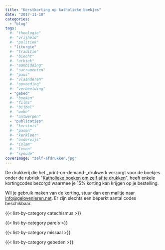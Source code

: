 ```yaml
---
title: "Kerstkorting op katholieke boekjes"
date: "2017-11-10"
categories: 
  - "blog"
tags:
  #- "theologie"
  #- "vrijheid"
  #- "politiek"
  - "liturgie"
  #- "traditie"
  #- "biecht"
  #- "ethiek"
  #- "aanbidding"
  #- "sacramenten"
  #- "paus"
  #- "vlaanderen"
  #- "opvoeding"
  #- "verbeelding"
  - "gebed"
  #- "boeken"
  #- "films"
  #- "bijbel"
  #- "woke"
  #- "antwerpen"
  - "publicaties"
  #- "kerstmis"
  #- "pasen"
  #- "kerkleer"
  #- "onderwijs"
  #- "islam"
  #- "leven"
  #- "synode"
coverImage: "zelf-afdrukken.jpg"
---
```


De drukkerij die het _print-on-demand-_drukwerk verzorgt voor de boekjes onder de rubriek "[Katholieke boeken om zelf af te drukken](/page/katholieke-printerboekjes/)", heeft enkele kortingcodes bezorgd waarmee je 15% korting kan krijgen op je bestelling.

Wil je gebruik maken van de korting, stuur dan een mailtje naar [info@gelovenleren.net](mailto:info@gelovenleren.net). Er zijn slechts een beperkt aantal codes beschikbaar.

{{< list-by-category catechismus >}}

{{< list-by-category parels >}}

{{< list-by-category missaal >}}

{{< list-by-category gebeden >}}
